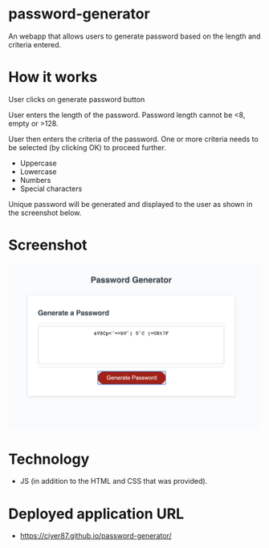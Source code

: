# password-generator

An webapp that allows users to generate password based on the length and criteria entered.

# How it works

User clicks on generate password button

User enters the length of the password.  Password length cannot be <8, empty or >128.

User then enters the criteria of the password.  One or more criteria needs to be selected (by clicking OK) to proceed further.

* Uppercase
* Lowercase
* Numbers
* Special characters

Unique password will be generated and displayed to the user as shown in the screenshot below.

# Screenshot

![Password Generator](assets/images/password_generator.png)


# Technology

* JS (in addition to the HTML and CSS that was provided).

# Deployed application URL

*  https://ciyer87.github.io/password-generator/
